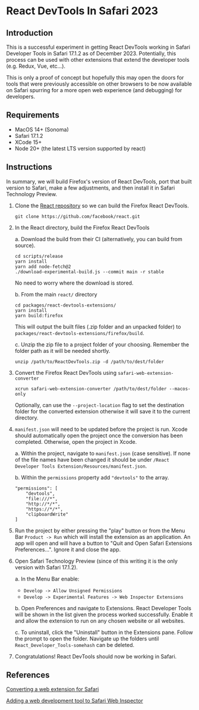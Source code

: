 # React DevTools In Safari 2023

## Introduction
This is a successful experiment in getting React DevTools working in Safari Developer Tools in Safari 17.1.2 as of December 2023. Potentially, this process can be used with other extensions that extend the developer tools (e.g. Redux, Vue, etc...).

This is only a proof of concept but hopefully this may open the doors for tools that were previously accessible on other browsers to be now available on Safari spurring for a more open web experience (and debugging) for developers.

## Requirements
- MacOS 14+ (Sonoma)
- Safari 17.1.2
- XCode 15+
- Node 20+ (the latest LTS version supported by react)

## Instructions

In summary, we will build Firefox's version of React DevTools, port that built version to Safari, make a few adjustments, and then install it in Safari Technology Preview.

1. Clone the [React repository](https://github.com/facebook/react) so we can build the Firefox React DevTools.

    ```
    git clone https://github.com/facebook/react.git
    ```

2. In the React directory, build the Firefox React DevTools

    a. Download the build from their CI (alternatively, you can build from source).

    ```
    cd scripts/release
    yarn install
    yarn add node-fetch@2
    ./download-experimental-build.js --commit main -r stable
    ```

    No need to worry where the download is stored.

    b. From the main `react/` directory

    ```
    cd packages/react-devtools-extensions/
    yarn install
    yarn build:firefox
    ```

    This will output the built files (.zip folder and an unpacked folder) to `packages/react-devtools-extensions/firefox/build`.

    c. Unzip the zip file to a project folder of your choosing. Remember the folder path as it will be needed shortly.
    ```
    unzip /path/to/ReactDevTools.zip -d /path/to/dest/folder
    ```

3. Convert the Firefox React DevTools using `safari-web-extension-converter`

    ```
    xcrun safari-web-extension-converter /path/to/dest/folder --macos-only
    ```

    Optionally, can use the `--project-location` flag to set the destination folder for the converted extension otherwise it will save it to the current directory.

4. `manifest.json` will need to be updated before the project is run. Xcode should automatically open the project once the conversion has been completed. Otherwise, open the project in Xcode.

    a. Within the project, navigate to `manifest.json` (case sensitive). If none of the file names have been changed it should be under `/React Developer Tools Extension/Resources/manifest.json`.

    b. Within the `permissions` property add `"devtools"` to the array.

    ```
    "permissions": [
        "devtools",
        "file:///*",
        "http://*/*",
        "https://*/*",
        "clipboardWrite"
    ]
    ```

5. Run the project by either pressing the "play" button or from the Menu Bar `Product -> Run` which will install the extension as an application. An app will open and will have a button to "Quit and Open Safari Extensions Preferences...". Ignore it and close the app.

6. Open Safari Technology Preview (since of this writing it is the only version with Safari 17.1.2).

    a. In the Menu Bar enable:
    - `Develop -> Allow Unsigned Permissions`
    - `Develop -> Experimental Features -> Web Inspector Extensions`

    b. Open Preferences and navigate to Extensions. React Developer Tools will be shown in the list given the process worked successfully. Enable it and allow the extension to run on any chosen website or all websites.

    c. To uninstall, click the "Uninstall" button in the Extensions pane. Follow the prompt to open the folder. Navigate up the folders until `React_Developer_Tools-somehash` can be deleted.

7. Congratulations! React DevTools should now be working in Safari.

## References
[Converting a web extension for Safari](https://developer.apple.com/documentation/safariservices/safari_web_extensions/converting_a_web_extension_for_safari)

[Adding a web development tool to Safari Web Inspector](https://developer.apple.com/documentation/safariservices/safari_web_extensions/adding_a_web_development_tool_to_safari_web_inspector)
